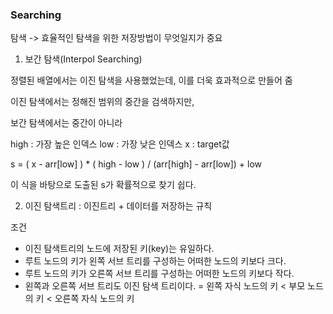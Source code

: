 ### Searching
탐색 -> 효율적인 탐색을 위한 저장방법이 무엇일지가 중요


1. 보간 탐색(Interpol Searching)

정렬된 배열에서는 이진 탐색을 사용했었는데, 이를 더욱 효과적으로 만들어 줌

이진 탐색에서는 정해진 범위의 중간을 검색하지만,

보간 탐색에서는 중간이 아니라 

high : 가장 높은 인덱스
low : 가장 낮은 인덱스
x : target값

s = ( x - arr[low] ) * ( high - low ) / (arr[high] - arr[low]) + low

이 식을 바탕으로 도출된 s가 확률적으로 찾기 쉽다.


2. 이진 탐색트리
: 이진트리 + 데이터를 저장하는 규칙

조건
- 이진 탐색트리의 노드에 저장된 키(key)는 유일하다.
- 루트 노드의 키가 왼쪽 서브 트리를 구성하는 어떠한 노드의 키보다 크다.
- 루트 노드의 키가 오른쪽 서브 트리를 구성하는 어떠한 노드의 키보다 작다.
- 왼쪽과 오른쪽 서브 트리도 이진 탐색 트리이다.
= 왼쪽 자식 노드의 키 < 부모 노드의 키 < 오른쪽 자식 노드의 키
